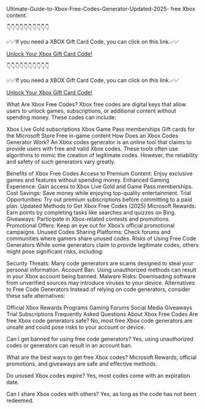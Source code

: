 Ultimate-Guide-to-Xbox-Free-Codes-Generator-Updated-2025-
free Xbox content.

👇👇👇👇👇👇👇👇👇👇

✅✅If you need a XBOX Gift Card Code, you can click on this link.✅✅

[Unlock Your Xbox Gift Card Code!](https://www.aeroned.com/getmedia/dc0efdac-0d06-4720-b9a8-24b75b714858/allgiftcardsrubel.html.aspx)

👇👇👇👇👇👇👇👇👇👇

✅✅If you need a XBOX Gift Card Code, you can click on this link.✅✅

[Unlock Your Xbox Gift Card Code!](https://www.aeroned.com/getmedia/dc0efdac-0d06-4720-b9a8-24b75b714858/allgiftcardsrubel.html.aspx)

What Are Xbox Free Codes? Xbox free codes are digital keys that allow users to unlock games, subscriptions, or additional content without spending money. These codes can include:

Xbox Live Gold subscriptions Xbox Game Pass memberships Gift cards for the Microsoft Store Free in-game content How Does an Xbox Codes Generator Work? An Xbox codes generator is an online tool that claims to provide users with free and valid Xbox codes. These tools often use algorithms to mimic the creation of legitimate codes. However, the reliability and safety of such generators vary greatly.

Benefits of Xbox Free Codes Access to Premium Content: Enjoy exclusive games and features without spending money. Enhanced Gaming Experience: Gain access to Xbox Live Gold and Game Pass memberships. Cost Savings: Save money while enjoying top-quality entertainment. Trial Opportunities: Try out premium subscriptions before committing to a paid plan. Updated Methods to Get Xbox Free Codes (2025) Microsoft Rewards: Earn points by completing tasks like searches and quizzes on Bing. Giveaways: Participate in Xbox-related contests and promotions. Promotional Offers: Keep an eye out for Xbox’s official promotional campaigns. Unused Codes Sharing Platforms: Check forums and communities where gamers share unused codes. Risks of Using Free Code Generators While some generators claim to provide legitimate codes, others might pose significant risks, including:

Security Threats: Many code generators are scams designed to steal your personal information. Account Ban: Using unauthorized methods can result in your Xbox account being banned. Malware Risks: Downloading software from unverified sources may introduce viruses to your device. Alternatives to Free Code Generators Instead of relying on code generators, consider these safe alternatives:

Official Xbox Rewards Programs Gaming Forums Social Media Giveaways Trial Subscriptions Frequently Asked Questions About Xbox Free Codes Are free Xbox code generators safe? No, most free Xbox code generators are unsafe and could pose risks to your account or device.

Can I get banned for using free code generators? Yes, using unauthorized codes or generators can result in an account ban.

What are the best ways to get free Xbox codes? Microsoft Rewards, official promotions, and giveaways are safe and effective methods.

Do unused Xbox codes expire? Yes, most codes come with an expiration date.

Can I share Xbox codes with others? Yes, as long as the code has not been redeemed.
